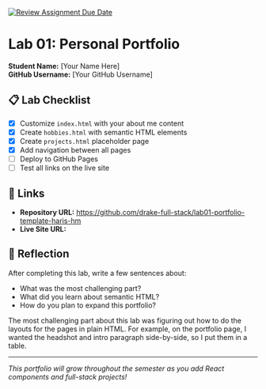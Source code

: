[![Review Assignment Due Date](https://classroom.github.com/assets/deadline-readme-button-22041afd0340ce965d47ae6ef1cefeee28c7c493a6346c4f15d667ab976d596c.svg)](https://classroom.github.com/a/fEVZN0YI)

# Lab 01: Personal Portfolio

**Student Name:** [Your Name Here]  
**GitHub Username:** [Your GitHub Username]

## 📋 Lab Checklist

- [x] Customize `index.html` with your about me content
- [x] Create `hobbies.html` with semantic HTML elements
- [x] Create `projects.html` placeholder page
- [x] Add navigation between all pages
- [ ] Deploy to GitHub Pages
- [ ] Test all links on the live site

## 🔗 Links

- **Repository URL:** https://github.com/drake-full-stack/lab01-portfolio-template-haris-hm
- **Live Site URL:**

## 📝 Reflection

After completing this lab, write a few sentences about:

- What was the most challenging part?
- What did you learn about semantic HTML?
- How do you plan to expand this portfolio?

The most challenging part about this lab was figuring out how to do the layouts for the pages in plain HTML. For example, on the portfolio page, I wanted the headshot and intro paragraph side-by-side, so I put them in a table.

---

_This portfolio will grow throughout the semester as you add React components and full-stack projects!_
